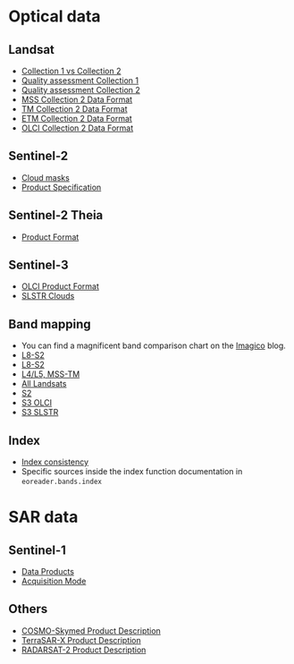# Optical data

## Landsat

- [Collection 1 vs Collection 2](https://www.usgs.gov/media/files/landsat-collection-1-vs-collection-2-summary)
- [Quality assessment Collection 1](https://www.usgs.gov/core-science-systems/nli/landsat/landsat-collection-1-level-1-quality-assessment-band)
- [Quality assessment Collection 2](https://www.usgs.gov/core-science-systems/nli/landsat/landsat-collection-2-quality-assessment-bands)
- [MSS Collection 2 Data Format](https://www.usgs.gov/media/files/landsat-1-5-mss-collection-2-level-1-data-format-control-book)
- [TM Collection 2 Data Format](https://www.usgs.gov/media/files/landsat-4-5-tm-collection-2-level-1-data-format-control-book)
- [ETM Collection 2 Data Format](https://www.usgs.gov/media/files/landsat-7-etm-collection-2-level-1-data-format-control-book)
- [OLCI Collection 2 Data Format](https://www.usgs.gov/media/files/landsat-8-level-1-data-format-control-book)

## Sentinel-2
- [Cloud masks](https://sentinels.copernicus.eu/web/sentinel/technical-guides/sentinel-2-msi/level-1c/cloud-masks)
- [Product Specification](https://sentinel.esa.int/documents/247904/349490/S2_MSI_Product_Specification.pdf)

## Sentinel-2 Theia
- [Product Format](https://labo.obs-mip.fr/multitemp/sentinel-2/theias-sentinel-2-l2a-product-format/)

## Sentinel-3

- [OLCI Product Format](https://sentinel.esa.int/documents/247904/1872756/Sentinel-3-OLCI-Product-Data-Format-Specification-OLCI-Level-1)
- [SLSTR Clouds](https://sentinels.copernicus.eu/web/sentinel/technical-guides/sentinel-3-slstr/level-1/cloud-identification)

## Band mapping
- You can find a magnificent band comparison chart on the [Imagico](http://blog.imagico.de/satellite-comparison-update/)
  blog.
- [L8-S2](https://reader.elsevier.com/reader/sd/pii/S0034425718301883)
- [L8-S2](https://landsat.gsfc.nasa.gov/wp-content/uploads/2015/06/Landsat.v.Sentinel-2.png)
- [L4/L5, MSS-TM](https://landsat.gsfc.nasa.gov/the-multispectral-scanner-system/)
- [All Landsats](https://landsat.gsfc.nasa.gov/wp-content/uploads/2016/10/all_Landsat_bands.png)
- [S2](https://discovery.creodias.eu/dataset/72181b08-a577-4d55-8ece-d8485167beb7/resource/d8f5dd92-b35c-46ee-98a2-0879dad03fce/download/res_band_s2_1.png)
- [S3 OLCI](https://discovery.creodias.eu/dataset/a0960a9b-c9c4-46db-bca5-ec79d0dda32b/resource/de8300a4-08cd-41aa-96ec-d9813115cc08/download/s3_res_band_ol.png)
- [S3 SLSTR](https://discovery.creodias.eu/dataset/ea8f247e-d193-4368-8cf6-8687a03a5306/resource/8e5c485a-d832-42be-ad9c-af500b468f29/download/s3_slcs.png)

## Index
- [Index consistency](https://www.indexdatabase.de/)
- Specific sources inside the index function documentation in `eoreader.bands.index`

# SAR data

## Sentinel-1
- [Data Products](https://earth.esa.int/web/sentinel/missions/sentinel-1/data-products)
- [Acquisition Mode](https://earth.esa.int/web/sentinel/user-guides/sentinel-1-sar/acquisition-modes)

## Others
- [COSMO-Skymed Product Description](https://earth.esa.int/documents/10174/465595/COSMO-SkyMed-Mission-Products-Description)
- [TerraSAR-X Product Description](https://tandemx-science.dlr.de/pdfs/TX-GS-DD-3302_Basic-Products-Specification-Document_V1.9.pdf)
- [RADARSAT-2 Product Description](https://www.pcigeomatics.com/geomatica-help/references/gdb_r/RADARSAT-2.html)